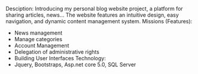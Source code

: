 Desciption:
Introducing my personal blog website project, a platform for sharing articles,
news... The website features an intuitive design, easy navigation, and dynamic
content management system.
Missions (Features):
- News management 
- Manage categories 
- Account Management 
- Delegation of administrative rights 
- Building User Interfaces
Technology:
- Jquery, Bootstraps, Asp.net core 5.0, SQL Server
